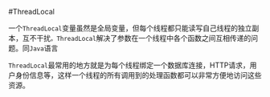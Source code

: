 #ThreadLocal

一个`ThreadLocal`变量虽然是全局变量，但每个线程都只能读写自己线程的独立副本，互不干扰`。ThreadLocal`解决了参数在一个线程中各个函数之间互相传递的问题。同`Java`语言

`ThreadLocal`最常用的地方就是为每个线程绑定一个数据库连接，HTTP请求，用户身份信息等，这样一个线程的所有调用到的处理函数都可以非常方便地访问这些资源。